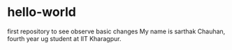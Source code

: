 # hello-world
first repository to see observe basic changes
My name is sarthak Chauhan, fourth year ug student at IIT Kharagpur.
